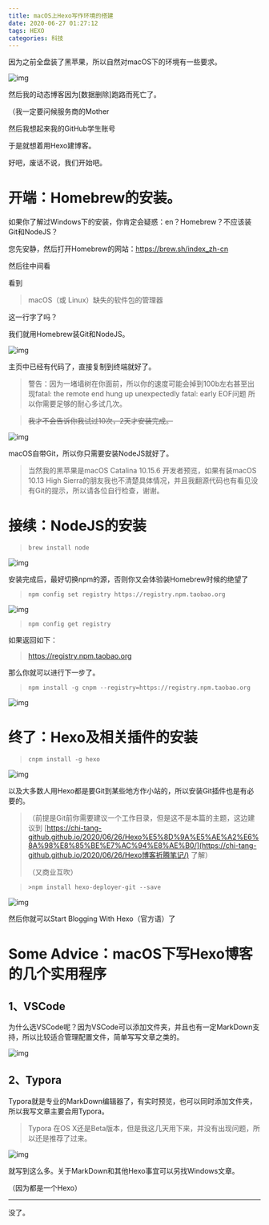 ```yaml
---
title: macOS上Hexo写作环境的搭建
date: 2020-06-27 01:27:12
tags: HEXO
categories: 科技
---
```


因为之前全盘装了黑苹果，所以自然对macOS下的环境有一些要求。

![img](https://cdn.jsdelivr.net/gh/MEMZSONBILI/PicGoBed@master/images/20200627163435.png)

然后我的动态博客因为[数据删除]跑路而死亡了。

（我一定要问候服务商的Mother

然后我想起来我的GitHub学生账号

于是就想着用Hexo建博客。

好吧，废话不说，我们开始吧。

# 开端：Homebrew的安装。

如果你了解过Windows下的安装，你肯定会疑惑：en？Homebrew？不应该装Git和NodeJS？

您先安静，然后打开Homebrew的网站：https://brew.sh/index_zh-cn

然后往中间看

看到

> macOS（或 Linux）缺失的软件包的管理器

这一行字了吗？

我们就用Homebrew装Git和NodeJS。

![img](https://cdn.jsdelivr.net/gh/MEMZSONBILI/PicGoBed@master/images/20200627171542.png)

主页中已经有代码了，直接复制到终端就好了。

> 警告：因为一堵墙树在你面前，所以你的速度可能会掉到100b左右甚至出现fatal: the remote end hung up unexpectedly fatal: early EOF问题 所以你需要足够的耐心多试几次。

> ~~我才不会告诉你我试过10次，2天才安装完成。~~

![img](https://cdn.jsdelivr.net/gh/MEMZSONBILI/PicGoBed@master/images/20200627180538.png)

macOS自带Git，所以你只需要安装NodeJS就好了。

> 当然我的黑苹果是macOS Catalina 10.15.6 开发者预览，如果有装macOS 10.13 High Sierra的朋友我也不清楚具体情况，并且我翻源代码也有看见没有Git的提示，所以请各位自行检查，谢谢。

# 接续：NodeJS的安装

> ```
> brew install node
> ```

![img](https://cdn.jsdelivr.net/gh/MEMZSONBILI/PicGoBed@master/images/20200627180815.png)

安装完成后，最好切换npm的源，否则你又会体验装Homebrew时候的绝望了

> ```
> npm config set registry https://registry.npm.taobao.org
> ```

![img](https://cdn.jsdelivr.net/gh/MEMZSONBILI/PicGoBed@master/images/20200627181439.png)

> ```
> npm config get registry
> ```

如果返回如下：

> https://registry.npm.taobao.org

那么你就可以进行下一步了。

> ```
> npm install -g cnpm --registry=https://registry.npm.taobao.org
> ```

![img](https://cdn.jsdelivr.net/gh/MEMZSONBILI/PicGoBed@master/images/20200627182701.png)

# 终了：Hexo及相关插件的安装

> ```
> cnpm install -g hexo
> ```

![img](https://cdn.jsdelivr.net/gh/MEMZSONBILI/PicGoBed@master/images/20200627182904.png)

以及大多数人用Hexo都是要Git到某些地方作小站的，所以安装Git插件也是有必要的。

> （前提是Git前你需要建议一个工作目录，但是这不是本篇的主题，这边建议到 [https://chi-tang-github.github.io/2020/06/26/Hexo%E5%8D%9A%E5%AE%A2%E6%8A%98%E8%85%BE%E7%AC%94%E8%AE%B0/](https://chi-tang-github.github.io/2020/06/26/Hexo博客折腾笔记/) 了解）
>
> （又商业互吹）

> ```
> >npm install hexo-deployer-git --save
> ```

![img](https://cdn.jsdelivr.net/gh/MEMZSONBILI/PicGoBed@master/images/20200627184427.png)

然后你就可以Start Blogging With Hexo（官方语）了

# Some Advice：macOS下写Hexo博客的几个实用程序

## 1、VSCode

为什么选VSCode呢？因为VSCode可以添加文件夹，并且也有一定MarkDown支持，所以比较适合管理配置文件，简单写写文章之类的。

![img](https://cdn.jsdelivr.net/gh/MEMZSONBILI/PicGoBed@master/images/20200627185128.png)

## 2、Typora

Typora就是专业的MarkDown编辑器了，有实时预览，也可以同时添加文件夹，所以我写文章主要会用Typora。

> Typora 在OS X还是Beta版本，但是我这几天用下来，并没有出现问题，所以还是推荐了过来。

![img](https://cdn.jsdelivr.net/gh/MEMZSONBILI/PicGoBed@master/images/20200627185159.png)

就写到这么多。关于MarkDown和其他Hexo事宜可以另找Windows文章。

（因为都是一个Hexo）

------

没了。



<!--  当然不可能完的。这个文章到建站之后才想起来写，中间黑苹果因为蓝牙驱动待机问题多次重启，我当时还以为之前的执行记录都没了，直到我看见了这个：恢复于... 才把这期文章保了下来。 -->